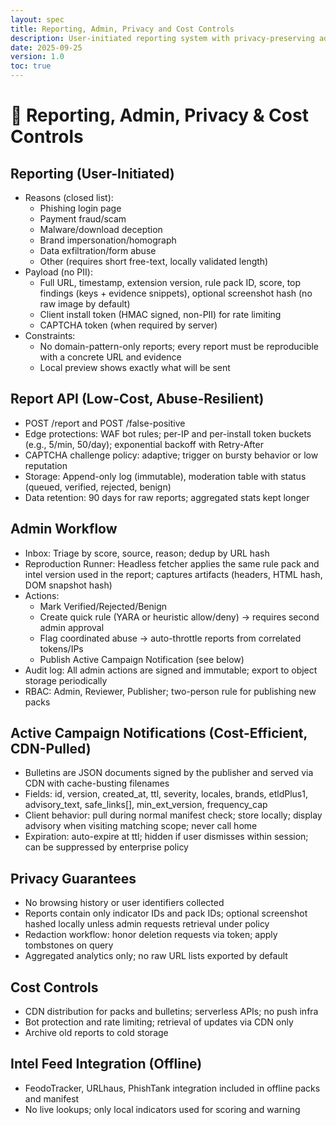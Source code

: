 ```yaml
---
layout: spec
title: Reporting, Admin, Privacy and Cost Controls
description: User-initiated reporting system with privacy-preserving admin controls and cost-effective infrastructure design
date: 2025-09-25
version: 1.0
toc: true
---
```

# 🧾 Reporting, Admin, Privacy & Cost Controls

## Reporting (User-Initiated)
- Reasons (closed list):
  - Phishing login page
  - Payment fraud/scam
  - Malware/download deception
  - Brand impersonation/homograph
  - Data exfiltration/form abuse
  - Other (requires short free-text, locally validated length)
- Payload (no PII):
  - Full URL, timestamp, extension version, rule pack ID, score, top findings (keys + evidence snippets), optional screenshot hash (no raw image by default)
  - Client install token (HMAC signed, non-PII) for rate limiting
  - CAPTCHA token (when required by server)
- Constraints:
  - No domain-pattern-only reports; every report must be reproducible with a concrete URL and evidence
  - Local preview shows exactly what will be sent

## Report API (Low-Cost, Abuse-Resilient)
- POST /report and POST /false-positive
- Edge protections: WAF bot rules; per-IP and per-install token buckets (e.g., 5/min, 50/day); exponential backoff with Retry-After
- CAPTCHA challenge policy: adaptive; trigger on bursty behavior or low reputation
- Storage: Append-only log (immutable), moderation table with status (queued, verified, rejected, benign)
- Data retention: 90 days for raw reports; aggregated stats kept longer

## Admin Workflow
- Inbox: Triage by score, source, reason; dedup by URL hash
- Reproduction Runner: Headless fetcher applies the same rule pack and intel version used in the report; captures artifacts (headers, HTML hash, DOM snapshot hash)
- Actions:
  - Mark Verified/Rejected/Benign
  - Create quick rule (YARA or heuristic allow/deny) -> requires second admin approval
  - Flag coordinated abuse -> auto-throttle reports from correlated tokens/IPs
  - Publish Active Campaign Notification (see below)
- Audit log: All admin actions are signed and immutable; export to object storage periodically
- RBAC: Admin, Reviewer, Publisher; two-person rule for publishing new packs

## Active Campaign Notifications (Cost-Efficient, CDN-Pulled)
- Bulletins are JSON documents signed by the publisher and served via CDN with cache-busting filenames
- Fields: id, version, created_at, ttl, severity, locales, brands, etldPlus1, advisory_text, safe_links[], min_ext_version, frequency_cap
- Client behavior: pull during normal manifest check; store locally; display advisory when visiting matching scope; never call home
- Expiration: auto-expire at ttl; hidden if user dismisses within session; can be suppressed by enterprise policy

## Privacy Guarantees
- No browsing history or user identifiers collected
- Reports contain only indicator IDs and pack IDs; optional screenshot hashed locally unless admin requests retrieval under policy
- Redaction workflow: honor deletion requests via token; apply tombstones on query
- Aggregated analytics only; no raw URL lists exported by default

## Cost Controls
- CDN distribution for packs and bulletins; serverless APIs; no push infra
- Bot protection and rate limiting; retrieval of updates via CDN only
- Archive old reports to cold storage

## Intel Feed Integration (Offline)
- FeodoTracker, URLhaus, PhishTank integration included in offline packs and manifest
- No live lookups; only local indicators used for scoring and warning
